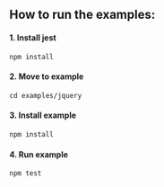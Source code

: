 ## How to run the examples:

#### 1. Install jest

```
npm install
```

#### 2. Move to example

```
cd examples/jquery
```

#### 3. Install example

```
npm install
```

#### 4. Run example

```
npm test
```
